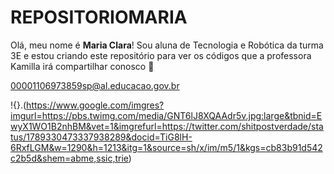 # REPOSITORIOMARIA

Olá, meu nome é **Maria Clara**! Sou aluna de Tecnologia e Robótica da turma 3E e estou criando este repositório para ver os códigos que a professora Kamilla irá compartilhar conosco 💌

00001106973859sp@al.educacao.gov.br

!{}.(https://www.google.com/imgres?imgurl=https://pbs.twimg.com/media/GNT6lJ8XQAAdr5v.jpg:large&tbnid=EwyX1WO1B2nhBM&vet=1&imgrefurl=https://twitter.com/shitpostverdade/status/1789330473337938289&docid=TiG8lH-6RxfLGM&w=1290&h=1213&itg=1&source=sh/x/im/m5/1&kgs=cb83b91d542c2b5d&shem=abme,ssic,trie)

